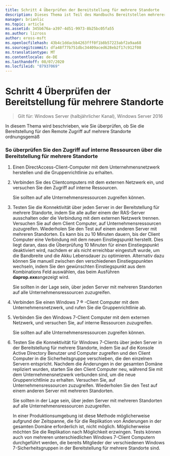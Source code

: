 ```yaml
---
title: Schritt 4 Überprüfen der Bereitstellung für mehrere Standorte
description: Dieses Thema ist Teil des Handbuchs Bereitstellen mehrerer Remote Zugriffs Server in einer Bereitstellung mit mehreren Standorten in Windows Server 2016.
manager: brianlic
ms.topic: article
ms.assetid: 345b676a-a397-4d51-9973-8b25bc05fa55
ms.author: lizross
author: eross-msft
ms.openlocfilehash: 43b4c1ddacbb4263fff0f1b8b57223abf2a9aa68
ms.sourcegitcommit: dfa48f77b751dbc34409aced628eb2f17c912f08
ms.translationtype: MT
ms.contentlocale: de-DE
ms.lasthandoff: 08/07/2020
ms.locfileid: "87937069"
---
```

# <a name="step-4-verify-the-multisite-deployment"></a>Schritt 4 Überprüfen der Bereitstellung für mehrere Standorte

>Gilt für: Windows Server (halbjährlicher Kanal), Windows Server 2016

In diesem Thema wird beschrieben, wie Sie überprüfen, ob Sie die Bereitstellung für den Remote Zugriff auf mehrere Standorte ordnungsgemäß

### <a name="to-verify-access-to-internal-resources-through-the-multisite-deployment"></a>So überprüfen Sie den Zugriff auf interne Ressourcen über die Bereitstellung für mehrere Standorte

1.  Einen DirectAccess-Client-Computer mit dem Unternehmensnetzwerk herstellen und die Gruppenrichtlinie zu erhalten.

2.  Verbinden Sie des Clientcomputers mit dem externen Netzwerk ein, und versuchen Sie den Zugriff auf interne Ressourcen.

    Sie sollten auf alle Unternehmensressourcen zugreifen können.

3.  Testen Sie die Konnektivität über jeden Server in der Bereitstellung für mehrere Standorte, indem Sie alle außer einem der RAS-Server ausschalten oder die Verbindung mit dem externen Netzwerk trennen. Versuchen Sie auf dem Client Computer, auf Unternehmensressourcen zuzugreifen. Wiederholen Sie den Test auf einem anderen Server mit mehreren Standorten. Es kann bis zu 10 Minuten dauern, bis der Client Computer eine Verbindung mit dem neuen Einstiegspunkt herstellt. Dies liegt daran, dass die Überprüfung 10 Minuten für einen Einstiegspunkt deaktiviert wird, nachdem er als nicht erreichbar eingestuft wurde, um die Bandbreite und die Akku Lebensdauer zu optimieren. Alternativ dazu können Sie manuell zwischen den verschiedenen Einstiegspunkten wechseln, indem Sie den gewünschten Einstiegspunkt aus dem Kombinations Feld auswählen, das beim Ausführen **daprop.exe**angezeigt wird.

    Sie sollten in der Lage sein, über jeden Server mit mehreren Standorten auf alle Unternehmensressourcen zuzugreifen.

4.  Verbinden Sie einen Windows 7 &reg; -Client Computer mit dem Unternehmensnetzwerk, und rufen Sie die Gruppenrichtlinie ab.

5.  Verbinden Sie den Windows 7-Client Computer mit dem externen Netzwerk, und versuchen Sie, auf interne Ressourcen zuzugreifen.

    Sie sollten auf alle Unternehmensressourcen zugreifen können.

6.  Testen Sie die Konnektivität für Windows 7-Clients über jeden Server in der Bereitstellung für mehrere Standorte, indem Sie auf die Konsole Active Directory Benutzer und Computer zugreifen und den Client Computer in die Sicherheitsgruppe verschieben, die den einzelnen Servern entspricht. Nachdem die Änderungen in der gesamten Domäne repliziert wurden, starten Sie den Client Computer neu, während Sie mit dem Unternehmensnetzwerk verbunden sind, um die neue Gruppenrichtlinie zu erhalten. Versuchen Sie, auf Unternehmensressourcen zuzugreifen. Wiederholen Sie den Test auf einem anderen Server mit mehreren Standorten.

    Sie sollten in der Lage sein, über jeden Server mit mehreren Standorten auf alle Unternehmensressourcen zuzugreifen.

    In einer Produktionsumgebung ist diese Methode möglicherweise aufgrund der Zeitspanne, die für die Replikation von Änderungen in der gesamten Domäne erforderlich ist, nicht möglich. Möglicherweise möchten Sie die Replikation nach Möglichkeit erzwingen. Tests können auch von mehreren unterschiedlichen Windows 7-Client Computern durchgeführt werden, die bereits Mitglieder der verschiedenen Windows 7-Sicherheitsgruppen in der Bereitstellung für mehrere Standorte sind.



